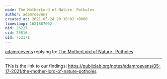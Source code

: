 ```yaml
---
node: The MotherLord of Nature- Potholes
author: adamroevens
created_at: 2021-05-24 20:10:02 +0000
timestamp: 1621887002
nid: 26227
cid: 28816
uid: 752171
---
```




[adamroevens](../profile/adamroevens) replying to: [The MotherLord of Nature- Potholes](../notes/adamroevens/04-14-2021/the-motherlord-of-nature-potholes)

----
This is the link to our findings:
https://publiclab.org/notes/adamroevens/05-17-2021/the-mother-lord-of-nature-potholes